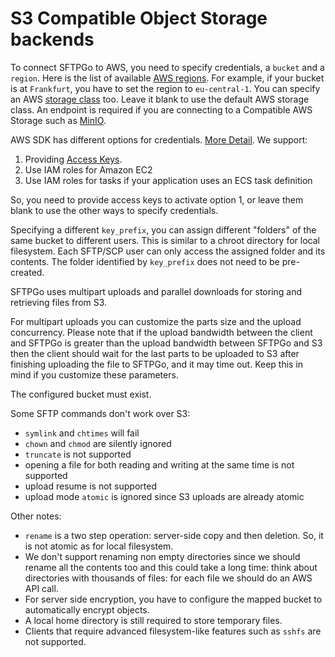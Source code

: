 # S3 Compatible Object Storage backends

To connect SFTPGo to AWS, you need to specify credentials, a `bucket` and a `region`. Here is the list of available [AWS regions](https://docs.aws.amazon.com/AWSEC2/latest/UserGuide/using-regions-availability-zones.html#concepts-available-regions). For example, if your bucket is at `Frankfurt`, you have to set the region to `eu-central-1`. You can specify an AWS [storage class](https://docs.aws.amazon.com/AmazonS3/latest/dev/storage-class-intro.html) too. Leave it blank to use the default AWS storage class. An endpoint is required if you are connecting to a Compatible AWS Storage such as [MinIO](https://min.io/).

AWS SDK has different options for credentials. [More Detail](https://docs.aws.amazon.com/sdk-for-go/v1/developer-guide/configuring-sdk.html). We support:

1. Providing [Access Keys](https://docs.aws.amazon.com/general/latest/gr/aws-sec-cred-types.html#access-keys-and-secret-access-keys).
2. Use IAM roles for Amazon EC2
3. Use IAM roles for tasks if your application uses an ECS task definition

So, you need to provide access keys to activate option 1, or leave them blank to use the other ways to specify credentials.

Specifying a different `key_prefix`, you can assign different "folders" of the same bucket to different users. This is similar to a chroot directory for local filesystem. Each SFTP/SCP user can only access the assigned folder and its contents. The folder identified by `key_prefix` does not need to be pre-created.

SFTPGo uses multipart uploads and parallel downloads for storing and retrieving files from S3.

For multipart uploads you can customize the parts size and the upload concurrency. Please note that if the upload bandwidth between the client and SFTPGo is greater than the upload bandwidth between SFTPGo and S3 then the client should wait for the last parts to be uploaded to S3 after finishing uploading the file to SFTPGo, and it may time out. Keep this in mind if you customize these parameters.

The configured bucket must exist.

Some SFTP commands don't work over S3:

- `symlink` and `chtimes` will fail
- `chown` and `chmod` are silently ignored
- `truncate` is not supported
- opening a file for both reading and writing at the same time is not supported
- upload resume is not supported
- upload mode `atomic` is ignored since S3 uploads are already atomic

Other notes:

- `rename` is a two step operation: server-side copy and then deletion. So, it is not atomic as for local filesystem.
- We don't support renaming non empty directories since we should rename all the contents too and this could take a long time: think about directories with thousands of files: for each file we should do an AWS API call.
- For server side encryption, you have to configure the mapped bucket to automatically encrypt objects.
- A local home directory is still required to store temporary files.
- Clients that require advanced filesystem-like features such as `sshfs` are not supported.
